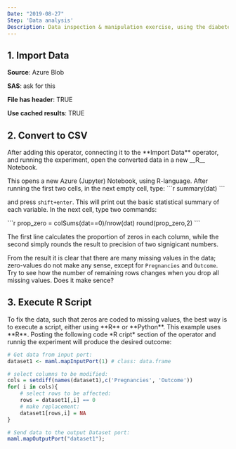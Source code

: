 ```yaml
---
Date: "2019-08-27"
Step: 'Data analysis'
Description: Data inspection & manipulation exercise, using the diabetes data.
---
```


## 1. Import Data
__Source__: Azure Blob

__SAS__: ask for this

__File has header__: TRUE

__Use cached results__: TRUE

## 2. Convert to CSV
<p>After adding this operator, connecting it to the **Import Data** operator, and running the experiment, open the converted data in a new __R__ Notebook.</p>

<p>This opens a new Azure (Jupyter) Notebook, using R-language. 
After running the first two cells, in the next empty cell, 
type:
```r
summary(dat) 
```

<p>
and press <code>shift+enter</code>. This will print out the basic 
statistical summary of each variable. In the next cell, type two 
commands:</p>
```r
prop_zero = colSums(dat==0)/nrow(dat)
round(prop_zero,2)
```
<p>The first line calculates the proportion of zeros in each column,
while the second simply rounds the result to precision of two signigicant numbers. </p>

<p>From the result it is clear that there are many missing values in the data; zero-values do not make any sense, except for <code>Pregnancies</code> and <code>Outcome</code>. Try to see how the number of remaining rows changes when you drop all missing values. Does it make sence?</p>

## 3. Execute R Script
<p>To fix the data, such that zeros are coded to missing values,
the best way is to execute a script, either using **R** or **Python**. This example uses **R**. Posting the following code *R cript* section of the operator and runnig the experiment will produce the desired outcome:
</p>

```r
# Get data from input port:
dataset1 <- maml.mapInputPort(1) # class: data.frame

# select columns to be modified:
cols = setdiff(names(dataset1),c('Pregnancies', 'Outcome'))
for( i in cols){
    # select rows to be affected:
    rows = dataset1[,i] == 0
    # make replacement: 
    dataset1[rows,i] = NA
}

# Send data to the output Dataset port:
maml.mapOutputPort("dataset1");
```